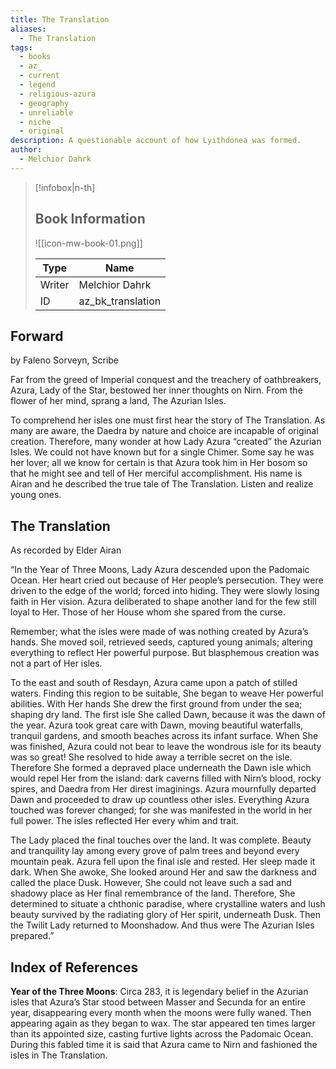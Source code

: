```yaml
---
title: The Translation
aliases:
  - The Translation
tags:
  - books
  - az_
  - current
  - legend
  - religious-azura
  - geography
  - unreliable
  - niche
  - original
description: A questionable account of how Lyithdonea was formed.
author:
  - Melchior Dahrk
---
```

> [!infobox|n-th]
> 
> ## Book Information
> 
> ![[icon-mw-book-01.png]]
> 
> | Type | Name |
> | --- | --- |
> | Writer | Melchior Dahrk |
> | ID | az_bk_translation |

## Forward
by Faleno Sorveyn, Scribe

Far from the greed of Imperial conquest and the treachery of oathbreakers, Azura, Lady of the Star, bestowed her inner thoughts on Nirn. From the flower of her mind, sprang a land, The Azurian Isles.

To comprehend her isles one must first hear the story of The Translation. As many are aware, the Daedra by nature and choice are incapable of original creation. Therefore, many wonder at how Lady Azura “created” the Azurian Isles. We could not have known but for a single Chimer. Some say he was her lover; all we know for certain is that Azura took him in Her bosom so that he might see and tell of Her merciful accomplishment. His name is Airan and he described the true tale of The Translation. Listen and realize young ones.
## The Translation
As recorded by Elder Airan

“In the Year of Three Moons, Lady Azura descended upon the Padomaic Ocean. Her heart cried out because of Her people’s persecution. They were driven to the edge of the world; forced into hiding. They were slowly losing faith in Her vision. Azura deliberated to shape another land for the few still loyal to Her. Those of her House whom she spared from the curse.

Remember; what the isles were made of was nothing created by Azura’s hands. She moved soil, retrieved seeds, captured young animals; altering everything to reflect Her powerful purpose. But blasphemous creation was not a part of Her isles.

To the east and south of Resdayn, Azura came upon a patch of stilled waters. Finding this region to be suitable, She began to weave Her powerful abilities. With Her hands She drew the first ground from under the sea; shaping dry land. The first isle She called Dawn, because it was the dawn of the year. Azura took great care with Dawn, moving beautiful waterfalls, tranquil gardens, and smooth beaches across its infant surface. When She was finished, Azura could not bear to leave the wondrous isle for its beauty was so great! She resolved to hide away a terrible secret on the isle. Therefore She formed a depraved place underneath the Dawn isle which would repel Her from the island: dark caverns filled with Nirn’s blood, rocky spires, and Daedra from Her direst imaginings. Azura mournfully departed Dawn and proceeded to draw up countless other isles. Everything Azura touched was forever changed; for she was manifested in the world in her full power. The isles reflected Her every whim and trait.

The Lady placed the final touches over the land. It was complete. Beauty and tranquility lay among every grove of palm trees and beyond every mountain peak. Azura fell upon the final isle and rested. Her sleep made it dark. When She awoke, She looked around Her and saw the darkness and called the place Dusk. However, She could not leave such a sad and shadowy place as Her final remembrance of the land. Therefore, She determined to situate a chthonic paradise, where crystalline waters and lush beauty survived by the radiating glory of Her spirit, underneath Dusk. Then the Twilit Lady returned to Moonshadow. And thus were The Azurian Isles prepared.”
## Index of References
**Year of the Three Moons**: Circa 283, it is legendary belief in the Azurian isles that Azura’s Star stood between Masser and Secunda for an entire year, disappearing every month when the moons were fully waned. Then appearing again as they began to wax. The star appeared ten times larger than its appointed size, casting furtive lights across the Padomaic Ocean. During this fabled time it is said that Azura came to Nirn and fashioned the isles in The Translation.